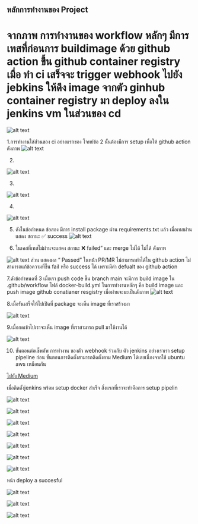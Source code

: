 ## หลักการทำงานของ Project
# จากภาพ การทำงานของ workflow  หลักๆ  มีการเทสที่ก่อนการ buildimage ด้วย github action ขึ้น github container  registry เมื่อ ทำ ci เสร็จจะ  trigger webhook ไปยัง jebkins ให้ดึง  image จากตัว  ginhub container registry มา deploy ลงใน jenkins vm ในส่วนของ cd 
![alt text](image.png)

1.การทำงานใส่ส่วนของ ci  อย่างแรกของ โจทย์ข้อ 2  นั้นต้องมีการ setup เพื่อให้ github action ดังภาพ 
![alt text](image-1.png)

2.

![alt text](image-2.png)

3.
![alt text](image-3.png)

4.
![alt text](image-4.png)

5. ดังในข้อกำหนด ข้อสอง มีการ install package ผ่าน requirements.txt แล้ว เมื่อเทสผ่าน แสดง สถานะ
✅ success
![alt text](image.png)

6. ในเคสที่เทสไม่ผ่านจะแสดง สถานะ ❌ failed” และ merge ไม่ได้ ไม่ได้ ดังภาพ

![alt text](image-5.png)
ส่วน แสดงผล “ Passed” ในหน้ํา PR/MR ไม่สามารถทำได้ใน github action ไม่สามารถแก้ข้อความที่ขึ้น  fail หรือ success ได้ เพราะมีคำ defualt ของ github action


7.ดังข้อกำหนดที่  3  เมื่อเรา push code  ขึ้น  branch main จะมีการ   build  image ใน .github/workflow ไฟล์ docker-build.yml ในการทำงานหลักๆ คือ build image และ push image github conatianer resgistry เมื่อผ่านจะมะเป็นดังภาพ
![alt text](image-6.png)

8.เมื่อรันเสร็จให้ไปเปิดที่ package จะเห็น image  ที่เราสร้างมา 

![alt text](image-7.png)

9.เมื่อกดเข้าไปเราจะเห็น image ที่เราสามารถ pull มาใช้่งานได้

![alt text](image-8.png)

10. ขั้นตอนต่อเซ็พอัพ การทำงาน ของตัว   webhook ร่วมกับ  ตัว jenkins อย่างเราเรา setup pipeline ก่อน
ขั้นตอนการติดตั้งสามารถติดตั้งตาม Medium  ได้เลยเนื่องจากใช้ ubuntu aws เหมือนกัน

[ไปยัง Medium](https://medium.com/@nutthapong.ka1998/%E0%B8%84%E0%B8%B9%E0%B9%88%E0%B8%A1%E0%B8%B7%E0%B8%AD%E0%B8%81%E0%B8%B2%E0%B8%A3%E0%B8%95%E0%B8%B4%E0%B8%94%E0%B8%95%E0%B8%B1%E0%B9%89%E0%B8%87-docker-%E0%B8%81%E0%B8%B1%E0%B8%9A-jenkins-%E0%B9%83%E0%B8%99-ubuntu-24-04-%E0%B9%83%E0%B8%AB%E0%B9%89-jenkins-%E0%B8%AA%E0%B8%B2%E0%B8%A1%E0%B8%B2%E0%B8%A3%E0%B8%96%E0%B9%83%E0%B8%8A%E0%B9%89-docker-%E0%B9%84%E0%B8%94%E0%B9%89%E0%B9%83%E0%B8%99-aws-ec2-45dc61a897b7)

เมื่อติดตั้งjenkins พร้อม setup docker สำเร็จ สิ่งแรกที่เราจะทำคือการ setup pipelin

![alt text](image-9.png)

![alt text](image-10.png)


![alt text](image-11.png)


![alt text](image-12.png)


![alt text](image-13.png)


![alt text](image-14.png)

![alt text](image-15.png)


หน้า deploy a succesful

![alt text](image-19.png)

![alt text](image-20.png)

![alt text](image-21.png)